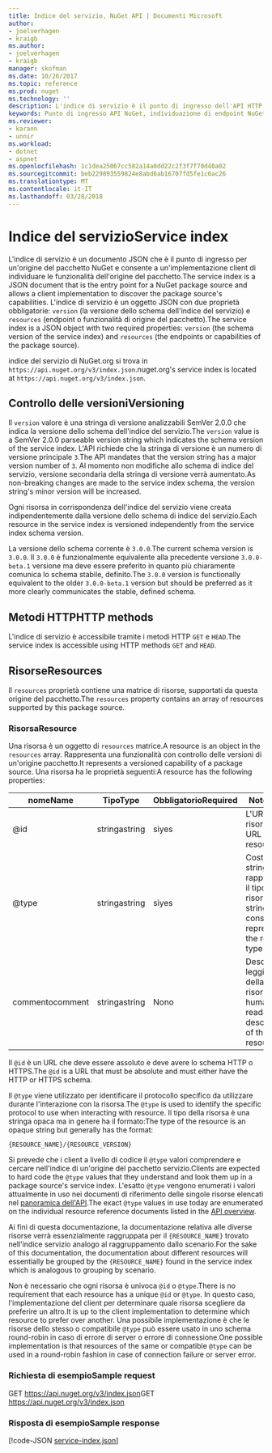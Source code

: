 ```yaml
---
title: Indice del servizio, NuGet API | Documenti Microsoft
author:
- joelverhagen
- kraigb
ms.author:
- joelverhagen
- kraigb
manager: skofman
ms.date: 10/26/2017
ms.topic: reference
ms.prod: nuget
ms.technology: ''
description: L'indice di servizio è il punto di ingresso dell'API HTTP NuGet e vengono elencate le funzionalità del server.
keywords: Punto di ingresso API NuGet, individuazione di endpoint NuGetA PI
ms.reviewer:
- karann
- unnir
ms.workload:
- dotnet
- aspnet
ms.openlocfilehash: 1c1dea25067cc582a14a0dd22c2f3f7f70d40a02
ms.sourcegitcommit: beb229893559824e8abd6ab16707fd5fe1c6ac26
ms.translationtype: MT
ms.contentlocale: it-IT
ms.lasthandoff: 03/28/2018
---
```

# <a name="service-index"></a><span data-ttu-id="a032e-104">Indice del servizio</span><span class="sxs-lookup"><span data-stu-id="a032e-104">Service index</span></span>

<span data-ttu-id="a032e-105">L'indice di servizio è un documento JSON che è il punto di ingresso per un'origine del pacchetto NuGet e consente a un'implementazione client di individuare le funzionalità dell'origine del pacchetto.</span><span class="sxs-lookup"><span data-stu-id="a032e-105">The service index is a JSON document that is the entry point for a NuGet package source and allows a client implementation to discover the package source's capabilities.</span></span> <span data-ttu-id="a032e-106">L'indice di servizio è un oggetto JSON con due proprietà obbligatorie: `version` (la versione dello schema dell'indice del servizio) e `resources` (endpoint o funzionalità di origine del pacchetto).</span><span class="sxs-lookup"><span data-stu-id="a032e-106">The service index is a JSON object with two required properties: `version` (the schema version of the service index) and `resources`  (the endpoints or capabilities of the package source).</span></span>

<span data-ttu-id="a032e-107">indice del servizio di NuGet.org si trova in `https://api.nuget.org/v3/index.json`.</span><span class="sxs-lookup"><span data-stu-id="a032e-107">nuget.org's service index is located at `https://api.nuget.org/v3/index.json`.</span></span>

## <a name="versioning"></a><span data-ttu-id="a032e-108">Controllo delle versioni</span><span class="sxs-lookup"><span data-stu-id="a032e-108">Versioning</span></span>

<span data-ttu-id="a032e-109">Il `version` valore è una stringa di versione analizzabili SemVer 2.0.0 che indica la versione dello schema dell'indice del servizio.</span><span class="sxs-lookup"><span data-stu-id="a032e-109">The `version` value is a SemVer 2.0.0 parseable version string which indicates the schema version of the service index.</span></span> <span data-ttu-id="a032e-110">L'API richiede che la stringa di versione è un numero di versione principale `3`.</span><span class="sxs-lookup"><span data-stu-id="a032e-110">The API mandates that the version string has a major version number of `3`.</span></span> <span data-ttu-id="a032e-111">Al momento non modifiche allo schema di indice del servizio, versione secondaria della stringa di versione verrà aumentato.</span><span class="sxs-lookup"><span data-stu-id="a032e-111">As non-breaking changes are made to the service index schema, the version string's minor version will be increased.</span></span>

<span data-ttu-id="a032e-112">Ogni risorsa in corrispondenza dell'indice del servizio viene creata indipendentemente dalla versione dello schema di indice del servizio.</span><span class="sxs-lookup"><span data-stu-id="a032e-112">Each resource in the service index is versioned independently from the service index schema version.</span></span>

<span data-ttu-id="a032e-113">La versione dello schema corrente è `3.0.0`.</span><span class="sxs-lookup"><span data-stu-id="a032e-113">The current schema version is `3.0.0`.</span></span> <span data-ttu-id="a032e-114">Il `3.0.0` è funzionalmente equivalente alla precedente versione `3.0.0-beta.1` versione ma deve essere preferito in quanto più chiaramente comunica lo schema stabile, definito.</span><span class="sxs-lookup"><span data-stu-id="a032e-114">The `3.0.0` version is functionally equivalent to the older `3.0.0-beta.1` version but should be preferred as it more clearly communicates the stable, defined schema.</span></span>

## <a name="http-methods"></a><span data-ttu-id="a032e-115">Metodi HTTP</span><span class="sxs-lookup"><span data-stu-id="a032e-115">HTTP methods</span></span>

<span data-ttu-id="a032e-116">L'indice di servizio è accessibile tramite i metodi HTTP `GET` e `HEAD`.</span><span class="sxs-lookup"><span data-stu-id="a032e-116">The service index is accessible using HTTP methods `GET` and `HEAD`.</span></span>

## <a name="resources"></a><span data-ttu-id="a032e-117">Risorse</span><span class="sxs-lookup"><span data-stu-id="a032e-117">Resources</span></span>

<span data-ttu-id="a032e-118">Il `resources` proprietà contiene una matrice di risorse, supportati da questa origine del pacchetto.</span><span class="sxs-lookup"><span data-stu-id="a032e-118">The `resources` property contains an array of resources supported by this package source.</span></span>

### <a name="resource"></a><span data-ttu-id="a032e-119">Risorsa</span><span class="sxs-lookup"><span data-stu-id="a032e-119">Resource</span></span>

<span data-ttu-id="a032e-120">Una risorsa è un oggetto di `resources` matrice.</span><span class="sxs-lookup"><span data-stu-id="a032e-120">A resource is an object in the `resources` array.</span></span> <span data-ttu-id="a032e-121">Rappresenta una funzionalità con controllo delle versioni di un'origine pacchetto.</span><span class="sxs-lookup"><span data-stu-id="a032e-121">It represents a versioned capability of a package source.</span></span> <span data-ttu-id="a032e-122">Una risorsa ha le proprietà seguenti:</span><span class="sxs-lookup"><span data-stu-id="a032e-122">A resource has the following properties:</span></span>

<span data-ttu-id="a032e-123">nome</span><span class="sxs-lookup"><span data-stu-id="a032e-123">Name</span></span>          | <span data-ttu-id="a032e-124">Tipo</span><span class="sxs-lookup"><span data-stu-id="a032e-124">Type</span></span>   | <span data-ttu-id="a032e-125">Obbligatorio</span><span class="sxs-lookup"><span data-stu-id="a032e-125">Required</span></span> | <span data-ttu-id="a032e-126">Note</span><span class="sxs-lookup"><span data-stu-id="a032e-126">Notes</span></span>
------------- | ------ | -------- | -----
@id           | <span data-ttu-id="a032e-127">stringa</span><span class="sxs-lookup"><span data-stu-id="a032e-127">string</span></span> | <span data-ttu-id="a032e-128">sì</span><span class="sxs-lookup"><span data-stu-id="a032e-128">yes</span></span>      | <span data-ttu-id="a032e-129">L'URL della risorsa</span><span class="sxs-lookup"><span data-stu-id="a032e-129">The URL to the resource</span></span>
@type         | <span data-ttu-id="a032e-130">stringa</span><span class="sxs-lookup"><span data-stu-id="a032e-130">string</span></span> | <span data-ttu-id="a032e-131">sì</span><span class="sxs-lookup"><span data-stu-id="a032e-131">yes</span></span>      | <span data-ttu-id="a032e-132">Costante stringa che rappresenta il tipo di risorsa</span><span class="sxs-lookup"><span data-stu-id="a032e-132">A string constant representing the resource type</span></span>
<span data-ttu-id="a032e-133">commento</span><span class="sxs-lookup"><span data-stu-id="a032e-133">comment</span></span>       | <span data-ttu-id="a032e-134">stringa</span><span class="sxs-lookup"><span data-stu-id="a032e-134">string</span></span> | <span data-ttu-id="a032e-135">No</span><span class="sxs-lookup"><span data-stu-id="a032e-135">no</span></span>       | <span data-ttu-id="a032e-136">Descrizione leggibile della risorsa</span><span class="sxs-lookup"><span data-stu-id="a032e-136">A human readable description of the resource</span></span>

<span data-ttu-id="a032e-137">Il `@id` è un URL che deve essere assoluto e deve avere lo schema HTTP o HTTPS.</span><span class="sxs-lookup"><span data-stu-id="a032e-137">The `@id` is a URL that must be absolute and must either have the HTTP or HTTPS schema.</span></span>

<span data-ttu-id="a032e-138">Il `@type` viene utilizzato per identificare il protocollo specifico da utilizzare durante l'interazione con la risorsa.</span><span class="sxs-lookup"><span data-stu-id="a032e-138">The `@type` is used to identify the specific protocol to use when interacting with resource.</span></span> <span data-ttu-id="a032e-139">Il tipo della risorsa è una stringa opaca ma in genere ha il formato:</span><span class="sxs-lookup"><span data-stu-id="a032e-139">The type of the resource is an opaque string but generally has the format:</span></span>

    {RESOURCE_NAME}/{RESOURCE_VERSION}

<span data-ttu-id="a032e-140">Si prevede che i client a livello di codice il `@type` valori comprendere e cercare nell'indice di un'origine del pacchetto servizio.</span><span class="sxs-lookup"><span data-stu-id="a032e-140">Clients are expected to hard code the `@type` values that they understand and look them up in a package source's service index.</span></span> <span data-ttu-id="a032e-141">L'esatto `@type` vengono enumerati i valori attualmente in uso nei documenti di riferimento delle singole risorse elencati nel [panoramica dell'API](overview.md#resources-and-schema).</span><span class="sxs-lookup"><span data-stu-id="a032e-141">The exact `@type` values in use today are enumerated on the individual resource reference documents listed in the [API overview](overview.md#resources-and-schema).</span></span>

<span data-ttu-id="a032e-142">Ai fini di questa documentazione, la documentazione relativa alle diverse risorse verrà essenzialmente raggruppata per il `{RESOURCE_NAME}` trovato nell'indice servizio analogo al raggruppamento dallo scenario.</span><span class="sxs-lookup"><span data-stu-id="a032e-142">For the sake of this documentation, the documentation about different resources will essentially be grouped by the `{RESOURCE_NAME}` found in the service index which is analogous to grouping by scenario.</span></span> 

<span data-ttu-id="a032e-143">Non è necessario che ogni risorsa è univoca `@id` o `@type`.</span><span class="sxs-lookup"><span data-stu-id="a032e-143">There is no requirement that each resource has a unique `@id` or `@type`.</span></span> <span data-ttu-id="a032e-144">In questo caso, l'implementazione del client per determinare quale risorsa scegliere da preferire un altro.</span><span class="sxs-lookup"><span data-stu-id="a032e-144">It is up to the client implementation to determine which resource to prefer over another.</span></span> <span data-ttu-id="a032e-145">Una possibile implementazione è che le risorse dello stesso o compatibile `@type` può essere usato in uno schema round-robin in caso di errore di server o errore di connessione.</span><span class="sxs-lookup"><span data-stu-id="a032e-145">One possible implementation is that resources of the same or compatible `@type` can be used in a round-robin fashion in case of connection failure or server error.</span></span>

### <a name="sample-request"></a><span data-ttu-id="a032e-146">Richiesta di esempio</span><span class="sxs-lookup"><span data-stu-id="a032e-146">Sample request</span></span>

<span data-ttu-id="a032e-147">GET https://api.nuget.org/v3/index.json</span><span class="sxs-lookup"><span data-stu-id="a032e-147">GET https://api.nuget.org/v3/index.json</span></span>

### <a name="sample-response"></a><span data-ttu-id="a032e-148">Risposta di esempio</span><span class="sxs-lookup"><span data-stu-id="a032e-148">Sample response</span></span>

[!code-JSON [service-index.json](./_data/service-index.json)]
